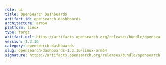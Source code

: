 ```yaml
---
role: ui
title: OpenSearch Dashboards
artifact_id: opensearch-dashboards
architecture: arm64
platform: linux
type: targz
artifact_url: https://artifacts.opensearch.org/releases/bundle/opensearch-dashboards/1.3.16/opensearch-dashboards-1.3.16-linux-arm64.tar.gz
version: 1.3.16
category: opensearch-dashboards
slug: opensearch-dashboards-1.3.16-linux-arm64
signature: https://artifacts.opensearch.org/releases/bundle/opensearch-dashboards/1.3.16/opensearch-dashboards-1.3.16-linux-arm64.tar.gz.sig
---
```


